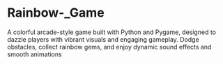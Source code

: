 # Rainbow-_Game
A colorful arcade-style game built with Python and Pygame, designed to dazzle players with vibrant visuals and engaging gameplay. Dodge obstacles, collect rainbow gems, and enjoy dynamic sound effects and smooth animations
